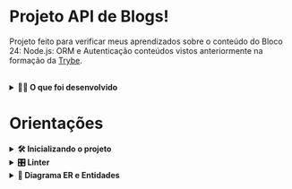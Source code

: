 # Projeto API de Blogs!

Projeto feito para verificar meus aprendizados sobre o conteúdo do Bloco 24: Node.js: ORM e Autenticação conteúdos vistos anteriormente na formação da [Trybe](https://www.betrybe.com/). 

<br />

<details>
  <summary><strong>👨‍💻 O que foi desenvolvido</strong></summary>

  Neste projeto desenvolvi uma API e um banco de dados para a produção de conteúdo para um blog! 

  Aplicação feita em `Node.js` usando o pacote `sequelize` para fazer `CRUD` de posts.

  1. Endpoints estão conectados ao seu banco de dados seguindo os princípios do REST;

  2. Para fazer um post é necessário usuário e login, portanto é trabalhada a **relação entre** `user` e `post`; 

  3. É utilizada categorias para os posts, trabalhando, assim, a **relação de** `posts` para `categories` e de `categories` para `posts`.

<br />
</details>

# Orientações

<details>
  <summary><strong>🛠 Inicializando o projeto</strong></summary>

  > :information_source: Instale as dependências com `npm install`

  - **✨ Dica:** Para rodar o projeto desta forma, obrigatoriamente você deve ter o `node` instalado em seu computador.
  - **✨ Dica:** O avaliador espera que a versão do `node` utilizada seja a 16.
  
  > :information_source: Através do Sequelize crie o banco e gere as tabelas `npm run prestart` e popule as tabelas com `npm run seed`. 

    #### Scripts prontos

    - Deleta o banco de dados:
    "drop": "npx sequelize-cli db:drop"

    - Cria o banco e gera as tabelas:
    "prestart": "npx sequelize-cli db:create && npx sequelize-cli db:migrate"

    - Insere dados/Popula a tabela:
    "seed": "npx sequelize-cli db:seed:all"
  
  ---

  **Você irá precisar configurar as variáveis de ambiente para uso do MySQL.** Você pode usar esse [Conteúdo de variáveis de ambiente com NodeJS](https://blog.rocketseat.com.br/variaveis-ambiente-nodejs/) como referência.

  O arquivo a seguir, contém um modelo das variáveis de ambiente utilizadas no projeto. Para o contexto de teste local, é importante configurar as variáveis: `MYSQL_HOST`, `MYSQL_PORT`, `MYSQL_USER`, `MYSQL_PASSWORD`:

  > 👉 `.env.example`
  ```env
  #### SERVER VARS
  NODE_ENV=development
  API_PORT=3000

  #### DATABASE VARS
  MYSQL_HOST=localhost
  MYSQL_PORT=3306
  MYSQL_DB_NAME=blogs-api
  MYSQL_USER=root
  MYSQL_PASSWORD=password

  #### SECRECT VARS
  JWT_SECRET=suaSenhaSecreta
  ```
  
  <br/>
</details>

<details>
  <summary><strong>🎛 Linter</strong></summary>

  Para garantir a qualidade do código, usaremos o [ESLint](https://eslint.org/) para fazer a sua análise estática.

  Este projeto já vem com as dependências relacionadas ao _linter_ configuradas pela [Trybe](https://www.betrybe.com/) nos arquivos `package.json` nos seguintes caminhos:

  - `blogs-api/package.json`

<br />
</details>

<details>
  <summary  id="diagrama"><strong>🎲 Diagrama ER e Entidades</strong></summary>

  #### Diagrama de Entidade-Relacionamento

  Para orientar a construção das tabelas através do ORM, utilize o *DER* a seguir:

  ![DER](./public/der.png)

  ---

  #### Formato das entidades

  O seu projeto deverá usar o `ORM Sequelize` para criar e atualizar o seu banco de dados. 

  Os primeiros requisitos do projeto devem orientar a produção de suas migrations para gerar:

  - Uma tabela chamada **Users**, contendo dados com a seguinte estrutura:

    ```json
    {
      "id": 1,
      "displayName": "Brett Wiltshire",
      "email": "brett@email.com", // tem quer ser único
      "password": "123456",
      "image": "http://4.bp.blogspot.com/_YA50adQ-7vQ/S1gfR_6ufpI/AAAAAAAAAAk/1ErJGgRWZDg/S45/brett.png"
    }
    ```
  - Uma tabela chamada **Categories**, contendo dados com a seguinte estrutura:

    ```json
    {
      "id": 18,
      "name": "News"
    }
    ```

  - Uma tabela chamada **BlogPosts**, contendo dados com a seguinte estrutura:

    ```json
    {
      "id": 21,
      "title": "Latest updates, August 1st",
      "content": "The whole text for the blog post goes here in this key",
      "userId": 14, // Chave estrangeira, referenciando o id de `Users`
      "published": "2011-08-01T19:58:00.000Z",
      "updated": "2011-08-01T19:58:51.947Z",
    }
    ```

  - Uma tabela chamada **PostCategories**, contendo uma **chave primária composta** utilizando os dois atributos da estrutura:

    ```json
    {
      "postId": 50, // Chave primária e estrangeira, referenciando o id de `BlogPosts`
      "categoryId": 20 // Chave primária e estrangeira, referenciando o id de `Categories`
    }
    ```
    *Os dados acima são fictícios, e estão aqui apenas como exemplo* 

    ---

<br />
</details>
